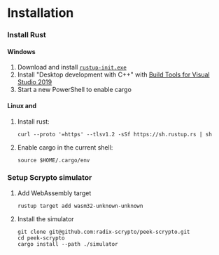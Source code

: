 # Installation

### Install Rust

#### Windows

1. Download and install [`rustup-init.exe`](https://win.rustup.rs/x86\_64)
2. Install "Desktop development with C++" with [Build Tools for Visual Studio 2019](https://visualstudio.microsoft.com/thank-you-downloading-visual-studio/?sku=BuildTools\&rel=16)
3. Start a new PowerShell to enable cargo

#### Linux and

1.  Install rust:

    ```
    curl --proto '=https' --tlsv1.2 -sSf https://sh.rustup.rs | sh
    ```
2.  Enable cargo in the current shell:

    ```
    source $HOME/.cargo/env
    ```

### Setup Scrypto simulator

1.  Add WebAssembly target

    ```
    rustup target add wasm32-unknown-unknown
    ```
2.  Install the simulator

    ```
    git clone git@github.com:radix-scrypto/peek-scrypto.git
    cd peek-scrypto
    cargo install --path ./simulator
    ```





###

###
